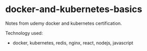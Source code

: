 # docker-and-kubernetes-basics
Notes from udemy docker and kubernetes certification.

Technology used: 
- docker, kubernetes, redis, nginx, react, nodejs, javascript 
